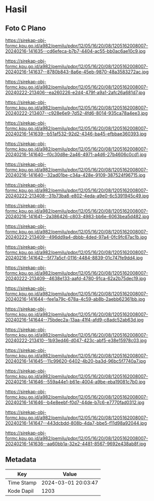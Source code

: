 # Hasil

## Foto C Plano

https://sirekap-obj-formc.kpu.go.id/a982/pemilu/pdpr/12/05/16/20/08/1205162008007-20240216-141635--cd6efeca-b7b7-4404-ac55-bb0ac6ae10c9.jpg

https://sirekap-obj-formc.kpu.go.id/a982/pemilu/pdpr/12/05/16/20/08/1205162008007-20240216-141637--8780b843-8a6e-45eb-9870-48a3583272ac.jpg

https://sirekap-obj-formc.kpu.go.id/a982/pemilu/pdpr/12/05/16/20/08/1205162008007-20240222-213406--ea260226-e2d4-479f-a9a1-2afc26a681d7.jpg

https://sirekap-obj-formc.kpu.go.id/a982/pemilu/pdpr/12/05/16/20/08/1205162008007-20240222-213407--c928e6e9-7d52-4fd6-8014-935ca78a4ee3.jpg

https://sirekap-obj-formc.kpu.go.id/a982/pemilu/pdpr/12/05/16/20/08/1205162008007-20240216-141639--b51af532-92d2-4346-ba45-efbbae360393.jpg

https://sirekap-obj-formc.kpu.go.id/a982/pemilu/pdpr/12/05/16/20/08/1205162008007-20240216-141640--f0c30d8e-2a46-4971-a4d6-27b4606c0cd1.jpg

https://sirekap-obj-formc.kpu.go.id/a982/pemilu/pdpr/12/05/16/20/08/1205162008007-20240216-141640--32ad01be-c34a-428e-9109-387524f96715.jpg

https://sirekap-obj-formc.kpu.go.id/a982/pemilu/pdpr/12/05/16/20/08/1205162008007-20240222-213408--31b73ba8-e802-4eda-a9e0-6c5391945c49.jpg

https://sirekap-obj-formc.kpu.go.id/a982/pemilu/pdpr/12/05/16/20/08/1205162008007-20240216-141641--2a386426-c803-4983-bb6e-6063bea5d482.jpg

https://sirekap-obj-formc.kpu.go.id/a982/pemilu/pdpr/12/05/16/20/08/1205162008007-20240222-213409--496dd9a4-dbbb-4ded-97a4-0fc9fc67ac1b.jpg

https://sirekap-obj-formc.kpu.go.id/a982/pemilu/pdpr/12/05/16/20/08/1205162008007-20240216-141642--5f77a5cf-0116-4484-8839-01c747fe9dd4.jpg

https://sirekap-obj-formc.kpu.go.id/a982/pemilu/pdpr/12/05/16/20/08/1205162008007-20240222-213409--4638e133-aafd-4780-91ca-62a2b75dec19.jpg

https://sirekap-obj-formc.kpu.go.id/a982/pemilu/pdpr/12/05/16/20/08/1205162008007-20240216-141644--fee1a79c-678a-4c59-ab8b-2aebb62361bb.jpg

https://sirekap-obj-formc.kpu.go.id/a982/pemilu/pdpr/12/05/16/20/08/1205162008007-20240216-141644--75bdec2a-13aa-41f4-afd9-c8adc52ab63d.jpg

https://sirekap-obj-formc.kpu.go.id/a982/pemilu/pdpr/12/05/16/20/08/1205162008007-20240222-213410--1b93ed46-d047-423c-abf5-e38e15978c03.jpg

https://sirekap-obj-formc.kpu.go.id/a982/pemilu/pdpr/12/05/16/20/08/1205162008007-20240216-141645--11c99620-6402-4b20-ba3d-96bc5f7740a7.jpg

https://sirekap-obj-formc.kpu.go.id/a982/pemilu/pdpr/12/05/16/20/08/1205162008007-20240216-141646--559a44e1-b61e-4004-a9be-eba19081c7b0.jpg

https://sirekap-obj-formc.kpu.go.id/a982/pemilu/pdpr/12/05/16/20/08/1205162008007-20240216-141646--b4e8eebf-f0d7-44de-b7c6-e7770fad0312.jpg

https://sirekap-obj-formc.kpu.go.id/a982/pemilu/pdpr/12/05/16/20/08/1205162008007-20240216-141647--443dcbdd-808b-4da7-bbe5-f11d98a92044.jpg

https://sirekap-obj-formc.kpu.go.id/a982/pemilu/pdpr/12/05/16/20/08/1205162008007-20240216-141636--aa60bb1a-32e2-4481-8567-9692e438ab8f.jpg


## Metadata

| Key        | Value               |
| ---------- | ------------------- |
| Time Stamp | 2024-03-01 20:03:47 |
| Kode Dapil | 1203                |



